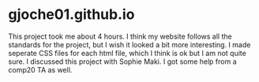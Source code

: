 # gjoche01.github.io
This project took me about 4 hours. 
I think my website follows all the standards for the project, but I wish it looked a bit more interesting. I made seperate CSS files for each html file, which I think is ok but I am not quite sure. I discussed this project with Sophie Maki. I got some help from a comp20 TA as well. 